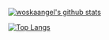 [![woskaangel's github stats](https://github-readme-stats.vercel.app/api?username=woskaangel&layout=compact&theme=react&show_icons=true)](#)

[![Top Langs](https://github-readme-stats.vercel.app/api/top-langs/?username=woskaangel&layout=compact&theme=react)](#)

